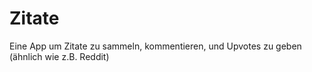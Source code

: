 # Zitate
Eine App um Zitate zu sammeln, kommentieren, und Upvotes zu geben (ähnlich wie z.B. Reddit)
